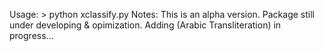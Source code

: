 Usage: > python xclassify.py
Notes:
This is an alpha version.
Package still under developing & opimization.
Adding (Arabic Transliteration) in progress...
